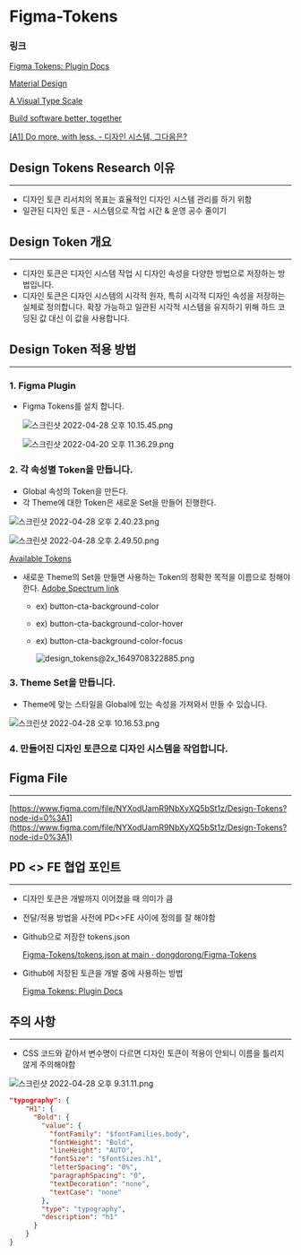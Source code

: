 # Figma-Tokens

### 링크

[Figma Tokens: Plugin Docs](https://docs.tokens.studio/)

[Material Design](https://material.io/design/color/the-color-system.html#color-theme-creation)

[A Visual Type Scale](https://type-scale.com/)

[Build software better, together](https://github.com/settings/tokens/new)

[[A1] Do more, with less. - 디자인 시스템, 그다음은?](https://youtu.be/LmLchZ4tCXc)

## Design Tokens Research 이유

---

- 디자인 토큰 리서치의 목표는 효율적인 디자인 시스템 관리를 하기 위함
- 일관된 디자인 토큰 - 시스템으로 작업 시간 & 운영 공수 줄이기

## Design Token 개요

---

- 디자인 토큰은 디자인 시스템 작업 시 디자인 속성을 다양한 방법으로 저장하는 방법입니다.
- 디자인 토큰은 디자인 시스템의 시각적 원자, 특히 시각적 디자인 속성을 저장하는 실체로 정의합니다. 확장 가능하고 일관된 시각적 시스템을 유지하기 위해 하드 코딩된 값 대신 이 값을 사용합니다.

## Design Token 적용 방법

---

### 1. Figma Plugin

- Figma Tokens를 설치 합니다.
    
    ![스크린샷 2022-04-28 오후 10.15.45.png](https://s3-us-west-2.amazonaws.com/secure.notion-static.com/c2e386d4-7604-4313-80ea-ab3cf93789ba/스크린샷_2022-04-28_오후_10.15.45.png)
    
    ![스크린샷 2022-04-20 오후 11.36.29.png](https://s3-us-west-2.amazonaws.com/secure.notion-static.com/8167256f-ea56-4291-a06e-8ba611566544/스크린샷_2022-04-20_오후_11.36.29.png)
    

### 2. 각 속성별 Token을 만듭니다.

- Global 속성의 Token을 만든다.
- 각 Theme에 대한 Token은 새로운 Set을 만들어 진행한다.

![스크린샷 2022-04-28 오후 2.40.23.png](https://s3-us-west-2.amazonaws.com/secure.notion-static.com/19e32fa3-f85c-4788-bd05-28931d7ffb94/스크린샷_2022-04-28_오후_2.40.23.png)

![스크린샷 2022-04-28 오후 2.49.50.png](https://s3-us-west-2.amazonaws.com/secure.notion-static.com/1a180d7e-7883-420a-bbc8-f909b87bab8e/스크린샷_2022-04-28_오후_2.49.50.png)

[Available Tokens](https://www.notion.so/662e123244874ecfa130361580ab8e9d)

- 새로운 Theme의 Set을 만들면 사용하는 Token의 정확한 목적을 이름으로 정해야한다. [Adobe Spectrum link](https://spectrum.adobe.com/page/design-tokens/)
    - ex) button-cta-background-color
    - ex) button-cta-background-color-hover
    - ex) button-cta-background-color-focus
        
        ![design_tokens@2x_1649708322885.png](https://s3-us-west-2.amazonaws.com/secure.notion-static.com/19e21c3f-e5d9-4efa-865c-37a707237e46/design_tokens2x_1649708322885.png)
        
    

### 3. Theme Set을 만듭니다.

- Theme에 맞는 스타일을 Global에 있는 속성을 가져와서 만들 수 있습니다.

![스크린샷 2022-04-28 오후 10.16.53.png](https://s3-us-west-2.amazonaws.com/secure.notion-static.com/c1a9fa43-bfb9-4935-8b65-e6c16ce07240/스크린샷_2022-04-28_오후_10.16.53.png)

### 4. 만들어진 디자인 토큰으로 디자인 시스템을 작업합니다.

## Figma File

---

[https://www.figma.com/file/NYXodUamR9NbXyXQ5bSt1z/Design-Tokens?node-id=0%3A1](https://www.figma.com/file/NYXodUamR9NbXyXQ5bSt1z/Design-Tokens?node-id=0%3A1)

## PD <> FE 협업 포인트

---

- 디자인 토큰은 개발까지 이어졌을 때 의미가 큼
- 전달/적용 방법을 사전에 PD<>FE 사이에 정의를 잘 해야함
- Github으로 저장한 tokens.json
    
    [Figma-Tokens/tokens.json at main · dongdorong/Figma-Tokens](https://github.com/dongdorong/Figma-Tokens/blob/main/tokens.json)
    
- Github에 저장된 토큰을 개발 중에 사용하는 방법
    
    [Figma Tokens: Plugin Docs](https://docs.tokens.studio/sync/github)
    

## 주의 사항

---

- CSS 코드와 같아서 변수명이 다르면 디자인 토큰이 적용이 안되니 이름을 틀리지 않게 주의해야함

![스크린샷 2022-04-28 오후 9.31.11.png](https://s3-us-west-2.amazonaws.com/secure.notion-static.com/6db49151-cd9a-4b19-a748-f80491d8eaf1/스크린샷_2022-04-28_오후_9.31.11.png)

```json
"typography": {
    "H1": {
      "Bold": {
        "value": {
          "fontFamily": "$fontFamilies.body",
          "fontWeight": "Bold",
          "lineHeight": "AUTO",
          "fontSize": "$fontSizes.h1",
          "letterSpacing": "0%",
          "paragraphSpacing": "0",
          "textDecoration": "none",
          "textCase": "none"
        },
        "type": "typography",
        "description": "h1"
      }
	}
}
```